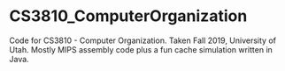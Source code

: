# CS3810_ComputerOrganization

Code for CS3810 - Computer Organization.  Taken Fall 2019, University of Utah.  Mostly MIPS assembly code plus a fun cache simulation written in Java.